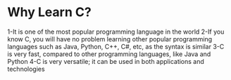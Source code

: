 # Why Learn C?

1-It is one of the most popular programming language in the world
2-If you know C, you will have no problem learning other popular programming languages such as Java, Python, C++, C#, etc, as the syntax is similar
3-C is very fast, compared to other programming languages, like Java and Python
4-C is very versatile; it can be used in both applications and technologies
